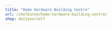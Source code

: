 ```yaml
---
title: "Home Hardware Building Centre"
url: /shelburne/home-hardware-building-centre/
shop: doityourself
---
```

